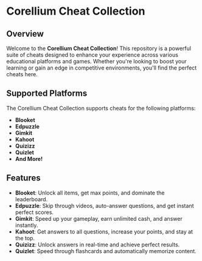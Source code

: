 # Corellium Cheat Collection

## Overview
Welcome to the **Corellium Cheat Collection**! This repository is a powerful suite of cheats designed to enhance your experience across various educational platforms and games. Whether you're looking to boost your learning or gain an edge in competitive environments, you'll find the perfect cheats here.

## Supported Platforms
The Corellium Cheat Collection supports cheats for the following platforms:

- **Blooket**
- **Edpuzzle**
- **Gimkit**
- **Kahoot**
- **Quizizz**
- **Quizlet**
- **And More!**

## Features
- **Blooket**: Unlock all items, get max points, and dominate the leaderboard.
- **Edpuzzle**: Skip through videos, auto-answer questions, and get instant perfect scores.
- **Gimkit**: Speed up your gameplay, earn unlimited cash, and answer instantly.
- **Kahoot**: Get answers to all questions, increase your points, and stay at the top.
- **Quizizz**: Unlock answers in real-time and achieve perfect results.
- **Quizlet**: Speed through flashcards and automatically memorize content.
